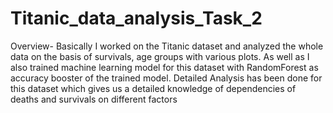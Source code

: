 # Titanic_data_analysis_Task_2
Overview- Basically I worked on the Titanic dataset and analyzed the whole data on the basis of survivals, age groups with various plots. 
As well as I also trained machine learning model for this dataset with RandomForest as accuracy booster of the trained model.
Detailed Analysis has been done for this dataset which gives us a detailed knowledge of dependencies of deaths and survivals on different factors
